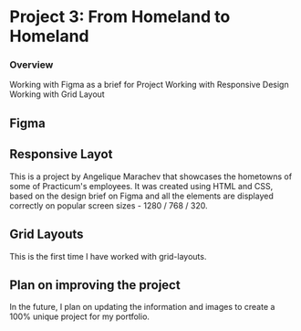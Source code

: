 # Project 3: From Homeland to Homeland
### Overview  
Working with Figma as a brief for Project
Working with Responsive Design
Working with Grid Layout

  
## Figma 
## Responsive Layot 
  
This is a project by Angelique Marachev that showcases the hometowns of some of Practicum's employees. It was created using HTML and CSS, based on the design brief on Figma and all the elements are displayed correctly on popular screen sizes - 1280 / 768 / 320.
  
## Grid Layouts
  
  This is the first time I have worked with grid-layouts.

## Plan on improving the project

In the future, I plan on updating the information and images to create a 100% unique project for my portfolio.
  
 
